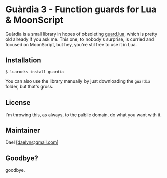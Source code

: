 # Guàrdia 3 - Function guards for Lua & MoonScript

Guàrdia is a small library in hopes of obsoleting [guard.lua](https://github.com/Yonaba/guard.lua), which is pretty old already if you ask me. This one, to nobody's surprise, is curried and focused on MoonScript, but hey, you're stil free to use it in Lua.

## Installation

```
$ luarocks install guardia
```

You can also use the library manually by just downloading the `guardia` folder, but that's gross.

## License

I'm throwing this, as always, to the public domain, do what you want with it.

## Maintainer

Dael [daelvn@gmail.com]

## Goodbye?

goodbye.